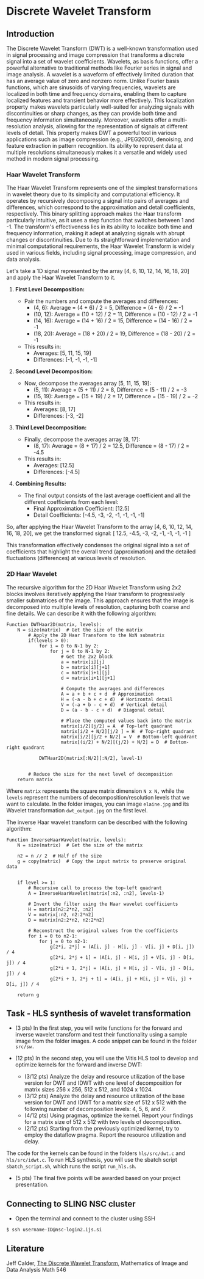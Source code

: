 # Discrete Wavelet Transform


## Introduction 

The Discrete Wavelet Transform (DWT) is a well-known transformation used in signal processing and image compression that transforms a discrete signal into a set of wavelet coefficients. Wavelets, as basis functions, offer a powerful alternative to traditional methods like Fourier series in signal and image analysis. A wavelet is a waveform of effectively limited duration that has an average value of zero and nonzero norm. Unlike Fourier basis functions, which are sinusoids of varying frequencies, wavelets are localized in both time and frequency domains, enabling them to capture localized features and transient behavior more effectively. This localization property makes wavelets particularly well-suited for analyzing signals with discontinuities or sharp changes, as they can provide both time and frequency information simultaneously. Moreover, wavelets offer a multi-resolution analysis, allowing for the representation of signals at different levels of detail. This property makes DWT a powerful tool in various applications such as image compression (e.g., JPEG2000), denoising, and feature extraction in pattern recognition. Its ability to represent data at multiple resolutions simultaneously makes it a versatile and widely used method in modern signal processing.

### Haar Wavelet Transform

The Haar Wavelet Transform represents one of the simplest transformations in wavelet theory due to its simplicity and computational efficiency. It operates by recursively decomposing a signal into pairs of averages and differences, which correspond to the approximation and detail coefficients, respectively. This binary splitting approach makes the Haar transform particularly intuitive, as it uses a step function that switches between 1 and -1. The transform's effectiveness lies in its ability to localize both time and frequency information, making it adept at analyzing signals with abrupt changes or discontinuities. Due to its straightforward implementation and minimal computational requirements, the Haar Wavelet Transform is widely used in various fields, including signal processing, image compression, and data analysis.

Let's take a 1D signal represented by the array [4, 6, 10, 12, 14, 16, 18, 20] and apply the Haar Wavelet Transform to it.

1. **First Level Decomposition:**
   - Pair the numbers and compute the averages and differences:
     - (4, 6): Average = (4 + 6) / 2 = 5, Difference = (4 - 6) / 2 = -1
     - (10, 12): Average = (10 + 12) / 2 = 11, Difference = (10 - 12) / 2 = -1
     - (14, 16): Average = (14 + 16) / 2 = 15, Difference = (14 - 16) / 2 = -1
     - (18, 20): Average = (18 + 20) / 2 = 19, Difference = (18 - 20) / 2 = -1
   - This results in:
     - Averages: [5, 11, 15, 19]
     - Differences: [-1, -1, -1, -1]

2. **Second Level Decomposition:**
   - Now, decompose the averages array [5, 11, 15, 19]:
     - (5, 11): Average = (5 + 11) / 2 = 8, Difference = (5 - 11) / 2 = -3
     - (15, 19): Average = (15 + 19) / 2 = 17, Difference = (15 - 19) / 2 = -2
   - This results in:
     - Averages: [8, 17]
     - Differences: [-3, -2]

3. **Third Level Decomposition:**
   - Finally, decompose the averages array [8, 17]:
     - (8, 17): Average = (8 + 17) / 2 = 12.5, Difference = (8 - 17) / 2 = -4.5
   - This results in:
     - Averages: [12.5]
     - Differences: [-4.5]

4. **Combining Results:**
   - The final output consists of the last average coefficient and all the different coefficients from each level:
     - Final Approximation Coefficient: [12.5]
     - Detail Coefficients: [-4.5, -3, -2, -1, -1, -1, -1]

So, after applying the Haar Wavelet Transform to the array [4, 6, 10, 12, 14, 16, 18, 20], we get the transformed signal:
[ 12.5, -4.5, -3, -2, -1, -1, -1, -1 ]

This transformation effectively condenses the original signal into a set of coefficients that highlight the overall trend (approximation) and the detailed fluctuations (differences) at various levels of resolution.

### 2D Haar Wavelet 

The recursive algorithm for the 2D Haar Wavelet Transform using 2x2 blocks involves iteratively applying the Haar transform to progressively smaller submatrices of the image. This approach ensures that the image is decomposed into multiple levels of resolution, capturing both coarse and fine details. We can describe it with the following algorithm: 


```
Function DWTHaar2D(matrix, levels):
    N = size(matrix)  # Get the size of the matrix
        # Apply the 2D Haar Transform to the NxN submatrix
        if(levels > 0):
            for i = 0 to N-1 by 2:
                for j = 0 to N-1 by 2:
                    # Get the 2x2 block
                    a = matrix[i][j]
                    b = matrix[i][j+1]
                    c = matrix[i+1][j]
                    d = matrix[i+1][j+1]
                    
                    # Compute the averages and differences
                    A = a + b + c + d  # Approximation
                    H = (-a - b + c + d)  # Horizontal detail
                    V = (-a + b - c + d)  # Vertical detail
                    D = (a - b - c + d)  # Diagonal detail
                    
                    # Place the computed values back into the matrix
                    matrix[i/2][j/2] = A  # Top-left quadrant
                    matrix[i/2 + N/2][j/2 ] = H  # Top-right quadrant
                    matrix[i/2][j/2 + N/2] = V  # Bottom-left quadrant
                    matrix[(i/2) + N/2][(j/2) + N/2] = D  # Bottom-right quadrant

            DWTHaar2D(matrix[:N/2][:N/2], level-1)


        # Reduce the size for the next level of decomposition
    return matrix
```

Where `matrix` represents the square matrix dimension `N x N,` while the `levels` represent the numbers of decomposition/resolution levels that we want to calculate. In the folder images, you can image `elaine.jpg` and its Wavelet transformation `dwt_output.jpg` on the first level.  

The inverse Haar wavelet transform can be described with the following algorithm: 


```
Function InverseHaarWavelet(matrix, levels):
    N = size(matrix)  # Get the size of the matrix

    n2 = n // 2  # Half of the size 
    g = copy(matrix)  # Copy the input matrix to preserve original data
    

    if level >= 1:
        # Recursive call to process the top-left quadrant
        A = InverseHaarWavelet(matrix[:n2, :n2], levels-1)
        
        # Invert the filter using the Haar wavelet coefficients
        H = matrix[n2:2*n2, :n2]
        V = matrix[:n2, n2:2*n2]
        D = matrix[n2:2*n2, n2:2*n2]

        # Reconstruct the original values from the coefficients
        for i = 0 to n2-1:
            for j = 0 to n2-1:
                g[2*i, 2*j] = (A[i, j] - H[i, j] - V[i, j] + D[i, j]) / 4
                g[2*i, 2*j + 1] = (A[i, j] - H[i, j] + V[i, j] - D[i, j]) / 4
                g[2*i + 1, 2*j] = (A[i, j] + H[i, j] - V[i, j] - D[i, j]) / 4
                g[2*i + 1, 2*j + 1] = (A[i, j] + H[i, j] + V[i, j] + D[i, j]) / 4

    return g

```

## Task - HLS synthesis of wavelet transformation 

- (3 pts) In the first step, you will write functions for the forward and inverse wavelet transform and test their functionality using a sample image from the folder images. A code snippet can be found in the folder `src/sw.`

- (12 pts) In the second step, you will use the Vitis HLS tool to develop and optimize kernels for the forward and inverse DWT:

  - (3/12 pts) Analyze the delay and resource utilization of the base version for DWT and IDWT with one level of decomposition for matrix sizes 256 x 256, 512 x 512, and 1024 x 1024. 
  - (3/12 pts) Analyze the delay and resource utilization of the base version for DWT and IDWT for a matrix size of 512 x 512 with the following number of decomposition levels: 4, 5, 6, and 7.
  - (4/12 pts) Using pragmas, optimize the kernel. Report your findings for a matrix size of 512 x 512 with two levels of decomposition.
  - (2/12 pts) Starting from the previously optimized kernel, try to employ the dataflow pragma. Report the resource utilization and delay.

The code for the kernels can be found in the folders `hls/src/dwt.c` and `hls/src/idwt.c`. To run HLS synthesis, you will use the sbatch script `sbatch_script.sh`, which runs the script `run_hls.sh`.

- (5 pts) The final five points will be awarded based on your project presentation.

## Connecting to SLING NSC cluster

- Open the terminal and connect to the cluster using SSH

```console
$ ssh username-ID@nsc-login2.ijs.si
```

## Literature 

Jeff Calder, [The Discrete Wavelet Transform](https://www-users.cse.umn.edu/~jwcalder/5467/lec_dwt.pdf), Mathematics of Image and Data Analysis Math 546 